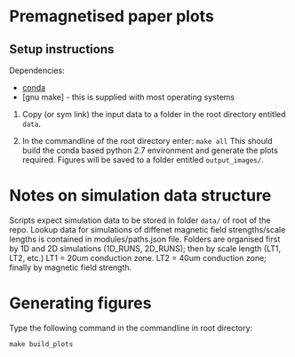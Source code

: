 # Premagnetised paper plots 
## Setup instructions
Dependencies:
- [conda](https://docs.conda.io/en/latest/)
- [gnu make] - this is supplied with most operating systems

1. Copy (or sym link) the input data to a folder in the root directory entitled `data`.

2. In the commandline of the root directory enter:
 ```make all``` 
 This should build the conda based python 2.7 environment and generate the plots required. 
 Figures will be saved to a folder entitled `output_images/`.

# Notes on simulation data structure
Scripts expect simulation data to be stored in folder `data/` of root of the repo.
Lookup data for simulations of diffenet magnetic field strengths/scale lengths is contained in modules/paths.json file.
Folders are organised first by 1D and 2D simulations (1D_RUNS, 2D_RUNS); then by scale length (LT1, LT2, etc.)
 LT1 = 20um conduction zone. LT2 = 40um conduction zone; finally by magnetic field strength.

# Generating figures
Type the following command in the commandline in root directory:

```make build_plots```

